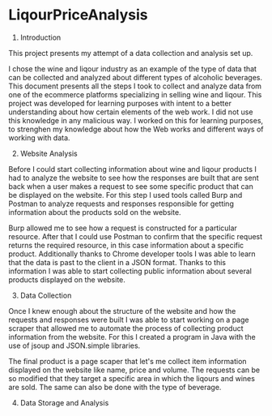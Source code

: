 # LiqourPriceAnalysis

1. Introduction

This project presents my attempt of a data collection and analysis set up. 

I chose the wine and liqour industry as an example of the type of data that can be collected and analyzed about different types of alcoholic beverages.  This document presents all the steps I took to collect and analyze data from one of the ecommerce platforms specializing in selling wine and liqour. This project was developed for learning purposes with intent to a better understanding about how certain elements of the web work. I did not use this knowledge in any malicious way. I worked on this for learning purposes, to strenghen my knowledge about how the Web works and different ways of working with data.  

2. Website Analysis 

Before I could start collecting information about wine and liqour products I had to analyze the website to see how the responses are built that are sent back when a user makes a request to see some specific product that can be displayed on the website. For this step I used tools called Burp and Postman to analyze requests and responses responsible for getting information about the products sold on the website.

Burp allowed me to see how a request is constructed for a particular resource. After that I could use Postman to confirm that the specific request returns the required resource, in this case information about a specific product. Additionally thanks to Chrome developer tools I was able to learn that the data is past to the client in a JSON format. Thanks to this information I was able to start collecting public information about several products displayed on the website. 

3. Data Collection

Once I knew enough about the structure of the website and how the requests and responses were built I was able to start working 
on a page scraper that allowed me to automate the process of collecting product information from the website. For this I created a program in Java with the use of jsoup and JSON.simple libraries. 

The final product is a page scaper that let's me collect item information displayed on the website like name, price and volume. The requests can be so modified that they target a specific area in which the liqours and wines are sold. The same can also be done with the type of beverage. 

4. Data Storage and Analysis






